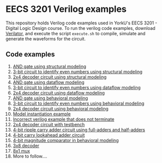 # EECS 3201 Verilog examples

This repository holds Verilog code examples used in YorkU's EECS 3201 - Digital Logic Design course.
To run the verilog code examples, download [Verilator](https://www.veripool.org/verilator/), and execute the script `execute.sh` to compile, simulate and generate the waveforms for the circuit.

## Code examples
1. [AND gate using structural modeling](1_structural_and)
2. [3-bit circuit to identify even numbers using structural modeling](2_structural_even)
3. [2x4 decoder circuit using structural modeling](3_structural_2x4_decoder)
4. [AND gate using dataflow modeling](4_df_and)
5. [3-bit circuit to identify even numbers using dataflow modeling](5_df_even)
6. [2x4 decoder circuit using dataflow modeling](6_df_2x4_decoder)
7. [AND gate using behavioral modeling](7_behavioral_and)
8. [3-bit circuit to identify even numbers using behavioral modeling](8_behavioral_even)
9. [2x4 decoder circuit using behavioral modeling](9_behavioral_2x4_decoder)
10. [Model instantiation example](10_module_instantiation)
11. [Incorrect verilog example that does not terminate](11_forever_simulation)
12. [2x4 decoder circuit with testbench](12_2x4_decoder_with_testbench)
13. [4-bit ripple carry adder circuit using full-adders and half-adders](13_full_adder)
14. [4-bit carry lookahead adder circuit](14_carry_lookahead)
15. [4-bit magnitude comparator in behavioral modeling](15_magnitude_comparator)
16. [3x8 decoder](16_decoder_3x8)
17. [8x1 mux](17_mux_8x1)
18. More to follow....
